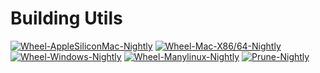 # Building Utils

[![Wheel-AppleSiliconMac-Nightly](https://github.com/mlc-ai/package/actions/workflows/wheel_applesiliconmac_nightly.yaml/badge.svg)](https://github.com/mlc-ai/package/actions/workflows/wheel_applesiliconmac_nightly.yaml)
[![Wheel-Mac-X86/64-Nightly](https://github.com/mlc-ai/package/actions/workflows/wheel_mac_nightly.yaml/badge.svg)](https://github.com/mlc-ai/package/actions/workflows/wheel_mac_nightly.yaml)
[![Wheel-Windows-Nightly](https://github.com/mlc-ai/package/actions/workflows/wheel_win_nightly.yaml/badge.svg)](https://github.com/mlc-ai/package/actions/workflows/wheel_win_nightly.yaml)
[![Wheel-Manylinux-Nightly](https://github.com/mlc-ai/package/actions/workflows/wheel_manylinux_nightly.yaml/badge.svg)](https://github.com/mlc-ai/package/actions/workflows/wheel_manylinux_nightly.yaml)
[![Prune-Nightly](https://github.com/mlc-ai/package/actions/workflows/prune_nightly.yaml/badge.svg)](https://github.com/mlc-ai/package/actions/workflows/prune_nightly.yaml)

